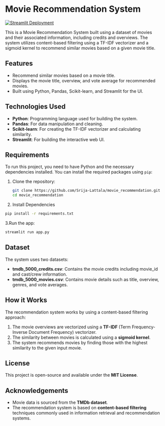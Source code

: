 # Movie Recommendation System

[![Streamlit Deployment](https://img.shields.io/badge/Streamlit-Live_App-brightgreen)](https://movie-recommendation-a.streamlit.app/)

This is a Movie Recommendation System built using a dataset of movies and their associated information, including credits and overviews. The system utilizes content-based filtering using a TF-IDF vectorizer and a sigmoid kernel to recommend similar movies based on a given movie title.

## Features
- Recommend similar movies based on a movie title.
- Displays the movie title, overview, and vote average for recommended movies.
- Built using Python, Pandas, Scikit-learn, and Streamlit for the UI.

## Technologies Used
- **Python**: Programming language used for building the system.
- **Pandas**: For data manipulation and cleaning.
- **Scikit-learn**: For creating the TF-IDF vectorizer and calculating similarity.
- **Streamlit**: For building the interactive web UI.

## Requirements

To run this project, you need to have Python and the necessary dependencies installed. You can install the required packages using `pip`:

1. Clone the repository:

   ```bash
   git clone https://github.com/Srija-Lattala/movie_recommendation.git
   cd movie_recommendation
   ```
2. Install Dependencies
  ```bash
  pip install -r requirements.txt
  ```
3.Run the app:
  ```bash
  streamlit run app.py
  ```

## Dataset
The system uses two datasets:

- **tmdb_5000_credits.csv**: Contains the movie credits including movie_id and cast/crew information.
- **tmdb_5000_movies.csv**: Contains movie details such as title, overview, genres, and vote averages.

## How it Works
The recommendation system works by using a content-based filtering approach:

1. The movie overviews are vectorized using a **TF-IDF** (Term Frequency-Inverse Document Frequency) vectorizer.
2. The similarity between movies is calculated using a **sigmoid kernel**.
3. The system recommends movies by finding those with the highest similarity to the given input movie.

## License
This project is open-source and available under the **MIT License**.

## Acknowledgements
- Movie data is sourced from the **TMDb dataset**.
- The recommendation system is based on **content-based filtering** techniques commonly used in information retrieval and recommendation systems.

